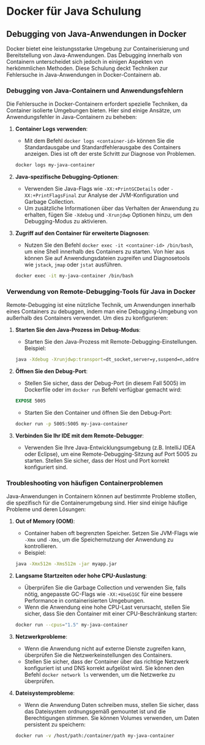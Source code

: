 
# Docker für Java Schulung

## Debugging von Java-Anwendungen in Docker

Docker bietet eine leistungsstarke Umgebung zur Containerisierung und Bereitstellung von Java-Anwendungen. Das Debugging innerhalb von Containern unterscheidet sich jedoch in einigen Aspekten von herkömmlichen Methoden. Diese Schulung deckt Techniken zur Fehlersuche in Java-Anwendungen in Docker-Containern ab.

### Debugging von Java-Containern und Anwendungsfehlern

Die Fehlersuche in Docker-Containern erfordert spezielle Techniken, da Container isolierte Umgebungen bieten. Hier sind einige Ansätze, um Anwendungsfehler in Java-Containern zu beheben:

1. **Container Logs verwenden**:
   - Mit dem Befehl `docker logs <container-id>` können Sie die Standardausgabe und Standardfehlerausgabe des Containers anzeigen. Dies ist oft der erste Schritt zur Diagnose von Problemen.
   ```bash
   docker logs my-java-container
   ```

2. **Java-spezifische Debugging-Optionen**:
   - Verwenden Sie Java-Flags wie `-XX:+PrintGCDetails` oder `-XX:+PrintFlagsFinal` zur Analyse der JVM-Konfiguration und Garbage Collection.
   - Um zusätzliche Informationen über das Verhalten der Anwendung zu erhalten, fügen Sie `-Xdebug` und `-Xrunjdwp` Optionen hinzu, um den Debugging-Modus zu aktivieren.

3. **Zugriff auf den Container für erweiterte Diagnosen**:
   - Nutzen Sie den Befehl `docker exec -it <container-id> /bin/bash`, um eine Shell innerhalb des Containers zu starten. Von hier aus können Sie auf Anwendungsdateien zugreifen und Diagnosetools wie `jstack`, `jmap` oder `jstat` ausführen.
   ```bash
   docker exec -it my-java-container /bin/bash
   ```

### Verwendung von Remote-Debugging-Tools für Java in Docker

Remote-Debugging ist eine nützliche Technik, um Anwendungen innerhalb eines Containers zu debuggen, indem man eine Debugging-Umgebung von außerhalb des Containers verwendet. Um dies zu konfigurieren:

1. **Starten Sie den Java-Prozess im Debug-Modus**:
   - Starten Sie den Java-Prozess mit Remote-Debugging-Einstellungen. Beispiel:
   ```bash
   java -Xdebug -Xrunjdwp:transport=dt_socket,server=y,suspend=n,address=*:5005 -jar myapp.jar
   ```

2. **Öffnen Sie den Debug-Port**:
   - Stellen Sie sicher, dass der Debug-Port (in diesem Fall 5005) im Dockerfile oder im `docker run` Befehl verfügbar gemacht wird:
   ```dockerfile
   EXPOSE 5005
   ```

   - Starten Sie den Container und öffnen Sie den Debug-Port:
   ```bash
   docker run -p 5005:5005 my-java-container
   ```

3. **Verbinden Sie Ihr IDE mit dem Remote-Debugger**:
   - Verwenden Sie Ihre Java-Entwicklungsumgebung (z.B. IntelliJ IDEA oder Eclipse), um eine Remote-Debugging-Sitzung auf Port 5005 zu starten. Stellen Sie sicher, dass der Host und Port korrekt konfiguriert sind.

### Troubleshooting von häufigen Containerproblemen

Java-Anwendungen in Containern können auf bestimmte Probleme stoßen, die spezifisch für die Containerumgebung sind. Hier sind einige häufige Probleme und deren Lösungen:

1. **Out of Memory (OOM)**:
   - Container haben oft begrenzten Speicher. Setzen Sie JVM-Flags wie `-Xmx` und `-Xms`, um die Speichernutzung der Anwendung zu kontrollieren.
   - Beispiel:
   ```bash
   java -Xmx512m -Xms512m -jar myapp.jar
   ```

2. **Langsame Startzeiten oder hohe CPU-Auslastung**:
   - Überprüfen Sie die Garbage Collection und verwenden Sie, falls nötig, angepasste GC-Flags wie `-XX:+UseG1GC` für eine bessere Performance in containerisierten Umgebungen.
   - Wenn die Anwendung eine hohe CPU-Last verursacht, stellen Sie sicher, dass Sie den Container mit einer CPU-Beschränkung starten:
   ```bash
   docker run --cpus="1.5" my-java-container
   ```

3. **Netzwerkprobleme**:
   - Wenn die Anwendung nicht auf externe Dienste zugreifen kann, überprüfen Sie die Netzwerkeinstellungen des Containers.
   - Stellen Sie sicher, dass der Container über das richtige Netzwerk konfiguriert ist und DNS korrekt aufgelöst wird. Sie können den Befehl `docker network ls` verwenden, um die Netzwerke zu überprüfen.

4. **Dateisystemprobleme**:
   - Wenn die Anwendung Daten schreiben muss, stellen Sie sicher, dass das Dateisystem ordnungsgemäß gemountet ist und die Berechtigungen stimmen. Sie können Volumes verwenden, um Daten persistent zu speichern:
   ```bash
   docker run -v /host/path:/container/path my-java-container
   ```